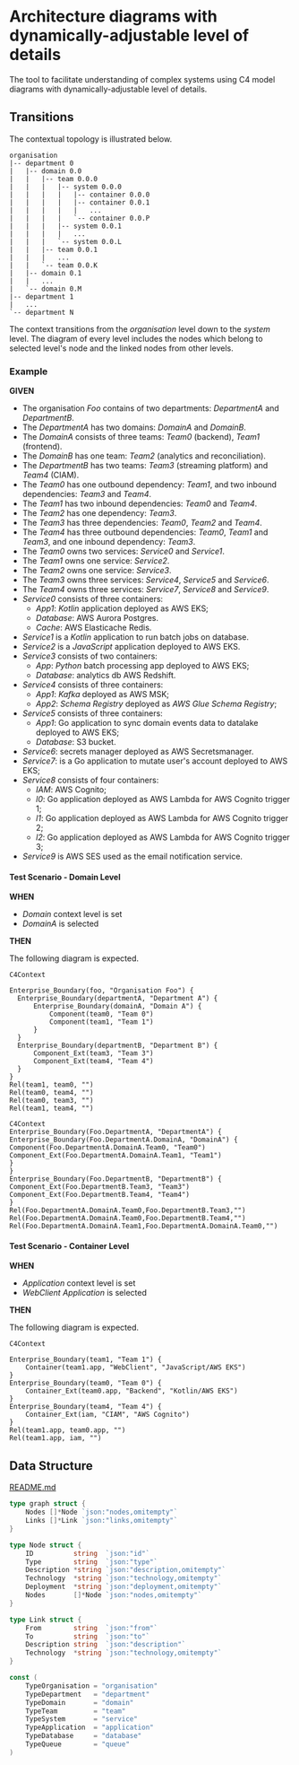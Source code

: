 # Architecture diagrams with dynamically-adjustable level of details

The tool to facilitate understanding of complex systems using C4 model diagrams with dynamically-adjustable
level of details.

## Transitions

The contextual topology is illustrated below.

```commandline
organisation
|-- department 0
|   |-- domain 0.0
|   |   |-- team 0.0.0
|   |   |   |-- system 0.0.0
|   |   |   |   |-- container 0.0.0
|   |   |   |   |-- container 0.0.1
|   |   |   |   |   ...
|   |   |   |   `-- container 0.0.P
|   |   |   |-- system 0.0.1
|   |   |   |   ...
|   |   |   `-- system 0.0.L
|   |   |-- team 0.0.1
|   |   |   ...
|   |   `-- team 0.0.K
|   |-- domain 0.1
|   |   ...
|   `-- domain 0.M
|-- department 1
|   ...
`-- department N
```

The context transitions from the _organisation_ level down to the _system_ level. The diagram of every level includes the
nodes which belong to selected level's node and the linked nodes from other levels. 

### Example

**GIVEN**

- The organisation _Foo_ contains of two departments: _DepartmentA_ and _DepartmentB_.
- The _DepartmentA_ has two domains: _DomainA_ and _DomainB_.
- The _DomainA_ consists of three teams: _Team0_ (backend), _Team1_ (frontend).
- The _DomainB_ has one team: _Team2_ (analytics and reconciliation).
- The _DepartmentB_ has two teams: _Team3_ (streaming platform) and _Team4_ (CIAM).
- The _Team0_ has one outbound dependency: _Team1_, and two inbound dependencies: _Team3_ and _Team4_. 
- The _Team1_ has two inbound dependencies: _Team0_ and _Team4_.
- The _Team2_ has one dependency: _Team3_.
- The _Team3_ has three dependencies: _Team0_, _Team2_ and _Team4_.
- The _Team4_ has three outbound dependencies: _Team0_, _Team1_ and _Team3_, and one inbound dependency: _Team3_.
- The _Team0_ owns two services: _Service0_ and _Service1_.
- The _Team1_ owns one service: _Service2_.
- The _Team2_ owns one service: _Service3_.
- The _Team3_ owns three services: _Service4_, _Service5_ and _Service6_.
- The _Team4_ owns three services: _Service7_, _Service8_ and _Service9_.
- _Service0_ consists of three containers:
  - _App1_: _Kotlin_ application deployed as AWS EKS;
  - _Database_: AWS Aurora Postgres.
  - _Cache_: AWS Elasticache Redis.
- _Service1_ is a _Kotlin_ application to run batch jobs on database.
- _Service2_ is a _JavaScript_ application deployed to AWS EKS.
- _Service3_ consists of two containers:
  - _App_: _Python_ batch processing app deployed to AWS EKS;
  - _Database_: analytics db AWS Redshift.
- _Service4_ consists of three containers:
  - _App1_: _Kafka_ deployed as AWS MSK; 
  - _App2_: _Schema Registry_ deployed as _AWS Glue Schema Registry_;
- _Service5_ consists of three containers:
  - _App1_: Go application to sync domain events data to datalake deployed to AWS EKS;
  - _Database_: S3 bucket.
- _Service6_: secrets manager deployed as AWS Secretsmanager.
- _Service7_: is a Go application to mutate user's account deployed to AWS EKS;
- _Service8_ consists of four containers:
  - _IAM_: AWS Cognito;
  - _l0_: Go application deployed as AWS Lambda for AWS Cognito trigger 1;
  - _l1_: Go application deployed as AWS Lambda for AWS Cognito trigger 2;
  - _l2_: Go application deployed as AWS Lambda for AWS Cognito trigger 3;
- _Service9_ is AWS SES used as the email notification service.

#### Test Scenario - Domain Level

**WHEN**

- _Domain_ context level is set
- _DomainA_ is selected

**THEN**

The following diagram is expected.

```mermaid 
C4Context

Enterprise_Boundary(foo, "Organisation Foo") {
  Enterprise_Boundary(departmentA, "Department A") {
      Enterprise_Boundary(domainA, "Domain A") {
          Component(team0, "Team 0")
          Component(team1, "Team 1")
      }
  }
  Enterprise_Boundary(departmentB, "Department B") {
      Component_Ext(team3, "Team 3")
      Component_Ext(team4, "Team 4")
  }
}
Rel(team1, team0, "")
Rel(team0, team4, "")
Rel(team0, team3, "")
Rel(team1, team4, "")
```

```mermaid
C4Context
Enterprise_Boundary(Foo.DepartmentA, "DepartmentA") {
Enterprise_Boundary(Foo.DepartmentA.DomainA, "DomainA") {
Component(Foo.DepartmentA.DomainA.Team0, "Team0")
Component_Ext(Foo.DepartmentA.DomainA.Team1, "Team1")
}
}
Enterprise_Boundary(Foo.DepartmentB, "DepartmentB") {
Component_Ext(Foo.DepartmentB.Team3, "Team3")
Component_Ext(Foo.DepartmentB.Team4, "Team4")
}
Rel(Foo.DepartmentA.DomainA.Team0,Foo.DepartmentB.Team3,"")
Rel(Foo.DepartmentA.DomainA.Team0,Foo.DepartmentB.Team4,"")
Rel(Foo.DepartmentA.DomainA.Team1,Foo.DepartmentA.DomainA.Team0,"")
```

#### Test Scenario - Container Level

**WHEN**

- _Application_ context level is set
- _WebClient Application_ is selected

**THEN**

The following diagram is expected.

```mermaid
C4Context

Enterprise_Boundary(team1, "Team 1") {
    Container(team1.app, "WebClient", "JavaScript/AWS EKS")
}
Enterprise_Boundary(team0, "Team 0") {
    Container_Ext(team0.app, "Backend", "Kotlin/AWS EKS")
}
Enterprise_Boundary(team4, "Team 4") {
    Container_Ext(iam, "CIAM", "AWS Cognito")
}
Rel(team1.app, team0.app, "")
Rel(team1.app, iam, "")
```

## Data Structure
[README.md](README.md)
```go
type graph struct {
    Nodes []*Node `json:"nodes,omitempty"`
    Links []*Link `json:"links,omitempty"`
}

type Node struct {
    ID          string  `json:"id"`
    Type        string  `json:"type"`
    Description *string `json:"description,omitempty"`
    Technology  *string `json:"technology,omitempty"`
    Deployment  *string `json:"deployment,omitempty"`
    Nodes       []*Node `json:"nodes,omitempty"`
}

type Link struct {
    From        string  `json:"from"`
    To          string  `json:"to"`
    Description string  `json:"description"`
    Technology  *string `json:"technology,omitempty"`
}

const (
    TypeOrganisation = "organisation"
    TypeDepartment   = "department"
    TypeDomain       = "domain"
    TypeTeam         = "team"
    TypeSystem       = "service"
    TypeApplication  = "application"
    TypeDatabase     = "database"
    TypeQueue        = "queue"
)
```
